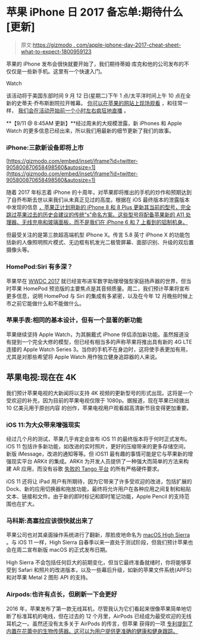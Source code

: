 # 苹果 iPhone 日 2017 备忘单:期待什么[更新]

> 原文:[https://gizmodo . com/apple-iphone-day-2017-cheat-sheet-what-to-expect-1800959123](https://gizmodo.com/apple-iphone-day-2017-cheat-sheet-what-to-expect-1800959123)

苹果的 iPhone 发布会很快就要开始了，我们期待蒂姆·库克和他的公司发布的不仅仅是一些新手机。这里有一个快速入门。

Watch

该活动将于美国东部时间 9 月 12 日(星期二)下午 1 点/太平洋时间上午 10 点在全新的史蒂夫·乔布斯剧院拉开帷幕。 [你可以在苹果的网站上现场观看](https://www.apple.com/apple-events/september-2017/) ，和往常一样， [我们会在活动开始前一个小时左右疯狂地直播](http://gizmodo.com/our-apple-iphone-x-event-liveblog-is-right-here-1803757549) 。

**【9/11 @ 8:45AM 更新】**经过周末的大规模泄露，新 iPhones 和 Apple Watch 的更多信息已经出来，所以我们用最新的细节更新了我们的故事。

### iPhone:三款新设备即将上市

 [https://gizmodo.com/embed/inset/iframe?id=twitter-905800870658498560&autosize=1](https://gizmodo.com/embed/inset/iframe?id=twitter-905800870658498560&autosize=1) 

随着 2017 年标志着 iPhone 的十周年，对苹果即将推出的手机的炒作和预期达到了自乔布斯去世以来我们从未真正见过的高度。根据在 iOS 最终版本的泄露版本中发现的信息 [，苹果正计划用新的 iPhone 8 和 8 Plus 更新其当前的型号，完全跳过苹果过去的历史会建议的传统“s”命名方案。这些型号将配备苹果新的 A11 处理器、无线充电和玻璃面板，而不是我们在 iPhone 6 和 7 上看到的铝制机身。](https://9to5mac.com/2017/09/09/ios-firmware-indicates-apple-to-announce-iphone-8-iphone-8-plus-and-iphone-x-on-tuesday/)

但最受关注的是第三款超高端机型 iPhone X。传言 5.8 英寸 iPhone X 的功能包括新的人像照明照片模式、无边框有机发光二极管屏幕、面部识别、升级的双后置摄像头等。

### HomePod:Siri 有多深？

苹果早在 [WWDC 2017](http://gizmodo.com/the-coolest-stuff-apple-announced-today-at-wwdc-2017-1795828823) 就已经宣布进军数字助理增强型家庭扬声器的世界，但当时苹果 HomePod 预览版的主要焦点是其音频质量。周二，我们预计苹果将宣布更多信息，说明 HomePod 与 Siri 的集成有多紧密，以及在今年 12 月晚些时候上市之前它能做什么和不能做什么。

### 苹果手表:相同的基本设计，但有一个显著的新功能

苹果继续坚持 Apple Watch，为其腕戴式 iPhone 伴侣添加新功能。虽然报道没有提到一个完全大修的模型，但已经有相当多的声称苹果将推出具有新的 4G LTE 连接的 Apple Watch Series 3。当你的手机不在身边时，这将使手表更加有用，尤其是对那些希望将 Apple Watch 用作独立健身追踪器的人来说。

## 苹果电视:现在在 4K

我们预计苹果电视的大新闻将以支持 4K 视频的更新型号的形式出现。这将是一个受欢迎的补充，因为目前的苹果电视仅限于 1080p。据报道，现在苹果已经拨出 10 亿美元用于原创内容 的创作，苹果电视用户观看超高清新节目变得更加重要。

### iOS 11:为大众带来增强现实

经过几个月的测试，苹果几乎肯定会宣布 iOS 11 的最终版本将于何时正式发布。iOS 11 包括许多新功能，如改进的实时照片，更好的压缩带来的更多存储空间，新版 iMessage，改进的通知等等。但 iOS11 最有趣的事情可能是它与苹果新的增强现实平台 ARKit 的集成。ARKit 为开发人员提供了一种强大而简单的方法来构建 AR 应用，而没有谷歌 [失败的 Tango 平台](http://gizmodo.com/remember-when-google-tango-seemed-like-a-sick-idea-1798289705) 的所有严格硬件要求。

iOS 11 还将让 iPad 用户有所期待，因为它带来了许多受欢迎的改进，包括扩展的 Dock、新的应用切换器和拖放功能，最终将允许用户在各种应用之间复制和粘贴文本、链接和文件。由于新的即时标记和即时笔记功能，Apple Pencil 的支持范围也在扩大。

### 马科斯:高塞拉应该很快就出来了

苹果公司也对其桌面操作系统进行了翻新，厚脸皮地命名为 [macOS High Sierra](http://gizmodo.com/macos-high-sierra-the-new-features-coming-to-your-comp-1795822627) 。与 iOS 11 一样，High Sierra 自春季以来一直处于测试阶段，但我们预计苹果也会在周二宣布新版 macOS 的正式发布日期。

High Sierra 不会包括任何巨大的前期变化，但当它最终准备就绪时，你将能够享受到 Safari 和照片的改进版本，以及一些幕后升级，如新的苹果文件系统(APFS)和对苹果 Metal 2 图形 API 的支持。

### Airpods:也许有点长，但刷新一下会更好

2016 年，苹果发布了第一款无线耳机，尽管我认为它们看起来很像苹果简单地切断了标准耳机的电线，但在过去的 12 个月里，AirPods 已经成为最受欢迎的无线耳机之一。虽然还没有太多关于 AirPods 的传言，但苹果 获得的一项 [专利提到了内置在花蕾中的生物传感器。这可以为用户提供更准确的健康和健身跟踪。](http://www.patentlyapple.com/patently-apple/2017/07/apple-won-43-patents-today-covering-airpods-with-built-in-biometric-sensors-the-iphone-6-and-a-golf-cart.html)
